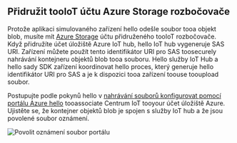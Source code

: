 ## <a name="associate-an-azure-storage-account-tooiot-hub"></a>Přidružit tooIoT účtu Azure Storage rozbočovače

Protože aplikaci simulovaného zařízení hello odešle soubor tooa objekt blob, musíte mít [Azure Storage](../articles/storage/common/storage-create-storage-account.md#create-a-storage-account) účtu přidruženého tooIoT rozbočovače. Když přidružíte účet úložiště Azure IoT hub, hello IoT hub vygeneruje SAS URI. Zařízení můžete použít tento identifikátor URI pro SAS toosecurely nahrávání kontejneru objektů blob tooa souboru. Hello služby IoT Hub a hello sady SDK zařízení koordinovat hello proces, který generuje hello identifikátor URI pro SAS a je k dispozici tooa zařízení toouse tooupload soubor.

Postupujte podle pokynů hello v [nahrávání souborů konfigurovat pomocí portálu Azure hello](../articles/iot-hub/iot-hub-configure-file-upload.md) tooassociate Centrum IoT tooyour účet úložiště Azure. Ujistěte se, že kontejner objektů blob je spojen s služby IoT hub a že jsou povolené soubor oznámení.

![Povolit oznámení soubor portálu](media/iot-hub-associate-storage/enable-file-notifications.png)